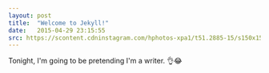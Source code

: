 ```yaml
---
layout: post
title:  "Welcome to Jekyll!"
date:   2015-04-29 23:15:55
src: https://scontent.cdninstagram.com/hphotos-xpa1/t51.2885-15/s150x150/e15/10727830_674269509338243_2015162200_n.jpg
---
```

Tonight, I'm going to be pretending I'm a writer. 👌😂